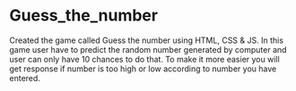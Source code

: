 # Guess_the_number
Created the game called Guess the number using HTML, CSS &amp; JS. In this game user have to predict the random number generated by computer and user can only have 10 chances to do that. To make it more easier you will get response if number is too high or low according to number you have entered.
